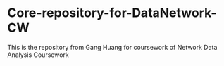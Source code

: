 # Core-repository-for-DataNetwork-CW
This is the repository from Gang Huang for coursework of Network Data Analysis Coursework
